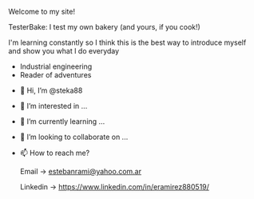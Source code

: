 Welcome to my site!

TesterBake: I test my own bakery (and yours, if you cook!)

I'm learning constantly so I think this is the best way to introduce myself and show you what I do everyday

* Industrial engineering
* Reader of adventures

- 👋 Hi, I’m @steka88
- 👀 I’m interested in ...
- 🌱 I’m currently learning ...
- 💞️ I’m looking to collaborate on ...
- 📫 How to reach me?

  Email     → estebanrami@yahoo.com.ar

  Linkedin  → https://www.linkedin.com/in/eramirez880519/ 

<!---
steka88/steka88 is a ✨ special ✨ repository because its `README.md` (this file) appears on your GitHub profile.
You can click the Preview link to take a look at your changes.
--->
